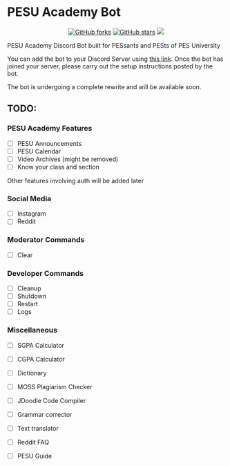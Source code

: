 # PESU Academy Bot

<p align="center">
    <a href="https://github.com/HackerSpace-PESU/pesu-academy-bot/issues" alt="issues">
    <img alt="GitHub forks" src="https://img.shields.io/github/issues/HackerSpace-PESU/pesu-academy-bot"></a>
    <a href="https://github.com/HackerSpace-PESU/pesu-academy-bot/stargazers" alt="Stars">
    <img alt="GitHub stars" src="https://img.shields.io/github/stars/HackerSpace-PESU/pesu-academy-bot"></a>
    <a href="https://github.com/HackerSpace-PESU/pesu-academy-bot/contributors" alt="Contributors">
    <img src="https://img.shields.io/github/contributors/HackerSpace-PESU/pesu-academy-bot"/></a>
</p>

PESU Academy Discord Bot built for PESsants and PESts of PES University

You can add the bot to your Discord Server using [this link](https://discord.com/api/oauth2/authorize?client_id=847138055978614845&permissions=277025647616&scope=bot). Once the bot has joined your server, please carry out the setup instructions posted by the bot.

The bot is undergoing a complete rewrite and will be available soon.

## TODO:

### PESU Academy Features
- [ ] PESU Announcements
- [ ] PESU Calendar
- [ ] Video Archives (might be removed)
- [ ] Know your class and section

Other features involving auth will be added later

### Social Media
- [ ] Instagram
- [ ] Reddit

### Moderator Commands
- [ ] Clear

### Developer Commands
- [ ] Cleanup
- [ ] Shutdown
- [ ] Restart
- [ ] Logs

### Miscellaneous
- [ ] SGPA Calculator
- [ ] CGPA Calculator
- [ ] Dictionary
- [ ] MOSS Plagiarism Checker
- [ ] JDoodle Code Compiler
- [ ] Grammar corrector
- [ ] Text translator
- [ ] Reddit FAQ
- [ ] PESU Guide




